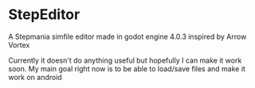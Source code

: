 # StepEditor
A Stepmania simfile editor made in godot engine 4.0.3 inspired by Arrow Vortex

Currently it doesn't do anything useful but hopefully I can make it work soon.
My main goal right now is to be able to load/save files and make it work on android 
